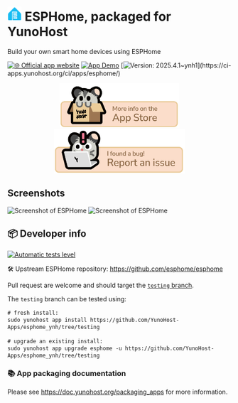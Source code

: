 <!--
N.B.: This README was automatically generated by <https://github.com/YunoHost/apps_tools/blob/main/readme_generator>
It shall NOT be edited by hand.
-->

<h1>
  <img src="https://raw.githubusercontent.com/YunoHost/apps/main/logos/esphome.png" width="32px" alt="Logo of ESPHome">
  ESPHome, packaged for YunoHost
</h1>

Build your own smart home devices using ESPHome

[![🌐 Official app website](https://img.shields.io/badge/Official_app_website-darkgreen?style=for-the-badge)](https://esphome.io/)
[![App Demo](https://img.shields.io/badge/App_Demo-blue?style=for-the-badge)](https://web.esphome.io/)
[![Version: 2025.4.1~ynh1](https://img.shields.io/badge/Version-2025.4.1~ynh1-rgba(0,150,0,1)?style=for-the-badge)](https://ci-apps.yunohost.org/ci/apps/esphome/)

<div align="center">
<a href="https://apps.yunohost.org/app/esphome"><img height="100px" src="https://github.com/YunoHost/yunohost-artwork/raw/refs/heads/main/badges/neopossum-badges/badge_more_info_on_the_appstore.svg"/></a>
<a href="https://github.com/YunoHost-Apps/esphome_ynh/issues"><img height="100px" src="https://github.com/YunoHost/yunohost-artwork/raw/refs/heads/main/badges/neopossum-badges/badge_report_an_issue.svg"/></a>
</div>


## Screenshots
![Screenshot of ESPHome](./doc/screenshots/hero.png)
![Screenshot of ESPHome](./doc/screenshots/screenshot.png)

## 📦 Developer info

[![Automatic tests level](https://apps.yunohost.org/badge/cilevel/esphome)](https://ci-apps.yunohost.org/ci/apps/esphome/)

🛠️ Upstream ESPHome repository: <https://github.com/esphome/esphome>

Pull request are welcome and should target the [`testing` branch](https://github.com/YunoHost-Apps/esphome_ynh/tree/testing).

The `testing` branch can be tested using:
```
# fresh install:
sudo yunohost app install https://github.com/YunoHost-Apps/esphome_ynh/tree/testing

# upgrade an existing install:
sudo yunohost app upgrade esphome -u https://github.com/YunoHost-Apps/esphome_ynh/tree/testing
```

### 📚 App packaging documentation

Please see <https://doc.yunohost.org/packaging_apps> for more information.